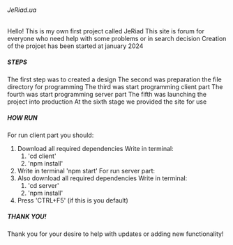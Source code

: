 ###### JeRiad.ua #####

Hello! This is my own first project called JeRiad
This site is forum for everyone who need help with some problems or in search decision
Creation of the projcet has been started at january 2024


##### STEPS #####
The first step was to created a design
The second was preparation the file directory for programming
The third was start programming client part
The fourth was start programming server part
The fifth was launching the project into production
At the sixth stage we provided the site for use



##### HOW RUN #####
For run client part you should:
  1. Download all required dependencies
      Write in terminal:
        1. 'cd client'
        2. 'npm install'
  2. Write in terminal 'npm start'
For run server part:
  1. Also download all required dependencies
      Write in terminal:
        1. 'cd server'
        2. 'npm install'
  2. Press 'CTRL+F5' (if this is you default)

##### THANK YOU! #####
Thank you for your desire to help with updates or adding new functionality!
